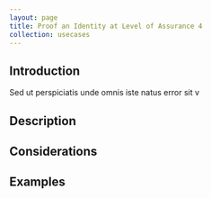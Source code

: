 ```yaml
---
layout: page
title: Proof an Identity at Level of Assurance 4
collection: usecases
---
```


## Introduction

Sed ut perspiciatis unde omnis iste natus error sit v

## Description

## Considerations

## Examples
